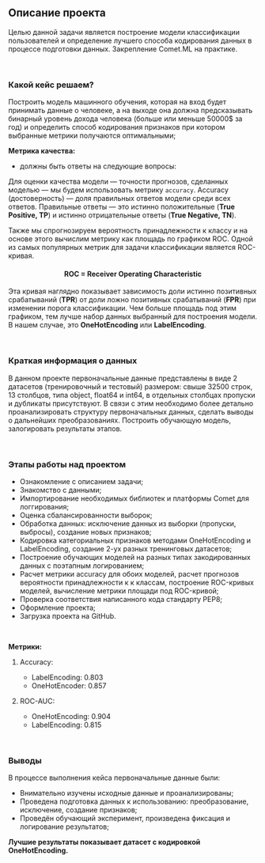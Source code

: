 ## Описание проекта
Целью данной задачи является построение модели классификации пользователей и определение лучшего способа кодирования данных в процессе подготовки данных. Закрепление Comet.ML на практике.

<br>

### Какой кейс решаем?
Построить модель машинного обучения, которая на вход будет принимать данные о человеке, а на выходе она должна предсказывать бинарный уровень дохода человека (больше или меньше 50000$ за год) и определить способ кодирования признаков при котором выбранные метрики получаются оптимальными;


**Метрика качества:**
* должны быть ответы на следующие вопросы:
<!-- <table>
  <tbody>
    <tr style="vertical-align:middle">
      <td style="background-color: #2e765e; color: white; font-weight: bold">2 балла</td>
      <td style="align:left">Правильность решения задач, логичность построения запросов</td>
    </tr>
    <tr>
      <td style="background-color: #2e765e; color: white; font-weight: bold">2 балла</td>
      <td style="align:left">Читабельность и верное форматирование запросов и кода на Python, наличие комментариев в запросах;<br>Аккуратность оформления решения</td>
    </tr>
    <tr>
      <td style="background-color: #2e765e; color: white; font-weight: bold">2 балла</td>
      <td style="align:left">Логичность и полнота выводов</td>
    </tr>
    <tr>
      <td style="background-color: #2e765e; color: white; font-weight: bold">2 балла</td>
      <td style="align:left">Дополнительные исследования данных</td>
    </tr>
  </tbody>
</table> -->

Для оценки качества модели — точности прогнозов, сделанных моделью — мы будем использовать метрику `accuracy`.
Accuracy (достоверность) — доля правильных ответов модели среди всех ответов. Правильные ответы — это истинно положительные (**True Positive, TP**) и истинно отрицательные ответы (**True Negative, TN**).

Также мы спрогнозируем вероятность принадлежности к классу и на основе этого вычислим метрику как площадь по графиком ROC.
Одной из самых популярных метрик для задачи классификации является ROC-кривая. 

#### <center>ROC = Receiver Operating Characteristic</center>

Эта кривая наглядно показывает зависимость доли истинно позитивных срабатываний (**TPR**) от доли ложно позитивных срабатываний (**FPR**) при изменении порога классификации. Чем больше площадь под этим графиком, тем лучше набор данных выбранный для построения модели.
В нашем случае, это **OneHotEncoding** или **LabelEncoding**.

<br>


### Краткая информация о данных

В данном проекте первоначальные данные представлены в виде 2 датасетов (тренировочный и тестовый) размером: свыше 32500 строк, 13 столбцов, типа object, float64 и int64, в отдельных столбцах пропуски и дубликаты присутствуют. В связи с этим необходимо более детально проанализировать структуру первоначальных данных, сделать выводы о дальнейших преобразованиях. Построить обучающую модель, залогировать результаты этапов.

<br>


### Этапы работы над проектом
- Ознакомление с описанием задачи;
- Знакомство с данными;
- Импортирование необходимых библиотек и платформы Comet для логгирования;
- Оценка сбалансированности выборок;
- Обработка данных: исключение данных из выборки (пропуски, выбросы), создание новых признаков;
- Кодировка категориальных признаков методами OneHotEncoding и LabelEncoding, создание 2-ух разных тренинговых датасетов;
- Построение обучающих моделей на разных типах закодированных данных с поэтапным логированием;
- Расчет метрики accuracy для обоих моделей, расчет прогнозов вероятности принадлежности к к классам, построение ROC-кривых моделей, вычисление метрики площади под ROC-кривой;
- Проверка соответствия написанного кода стандарту PEP8;
- Оформление проекта;
- Загрузка проекта на GitHub.

<br>


**Метрики:**
1. Accuracy:
    * LabelEncoding: 0.803
    * OneHotEncoder: 0.857

2. ROC-AUC:
    * OneHotEncoding: 0.904
    * LabelEncoding: 0.815

<br>

### Выводы
В процессе выполнения кейса первоначальные данные были:
* Внимательно изучены исходные данные и проанализированы;
* Проведена подготовка данных к использованию: преобразование, исключение, создание признаков;
* Проведён обучающий эксперимент, произведена фиксация и логирование результатов;

**Лучшие результаты показывает датасет с кодировкой OneHotEncoding.**